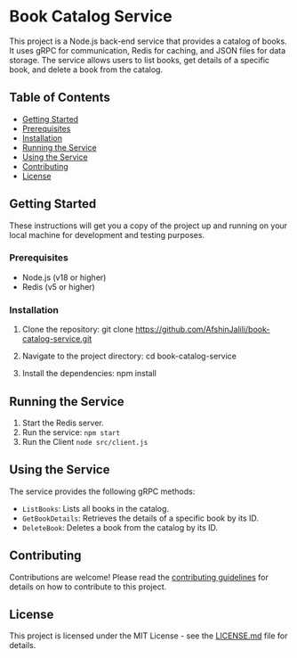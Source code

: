 # Book Catalog Service

This project is a Node.js back-end service that provides a catalog of books. It uses gRPC for communication, Redis for caching, and JSON files for data storage. The service allows users to list books, get details of a specific book, and delete a book from the catalog.

## Table of Contents

- [Getting Started](#getting-started)
- [Prerequisites](#prerequisites)
- [Installation](#installation)
- [Running the Service](#running-the-service)
- [Using the Service](#using-the-service)
- [Contributing](#contributing)
- [License](#license)

## Getting Started

These instructions will get you a copy of the project up and running on your local machine for development and testing purposes.

### Prerequisites

- Node.js (v18 or higher)
- Redis (v5 or higher)

### Installation

1. Clone the repository:
git clone https://github.com/AfshinJalili/book-catalog-service.git

2. Navigate to the project directory:
cd book-catalog-service

3. Install the dependencies:
npm install


## Running the Service

1. Start the Redis server.
2. Run the service:
`npm start`
3. Run the Client
`node src/client.js`


## Using the Service

The service provides the following gRPC methods:

- `ListBooks`: Lists all books in the catalog.
- `GetBookDetails`: Retrieves the details of a specific book by its ID.
- `DeleteBook`: Deletes a book from the catalog by its ID.

## Contributing

Contributions are welcome! Please read the [contributing guidelines](CONTRIBUTING.md) for details on how to contribute to this project.

## License

This project is licensed under the MIT License - see the [LICENSE.md](LICENSE.md) file for details.